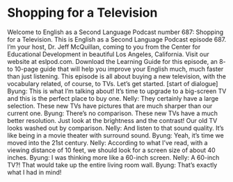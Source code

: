 # Shopping for a Television

Welcome to English as a Second Language Podcast number 687: Shopping for a Television.  This is English as a Second Language Podcast episode 687.  I’m your host, Dr. Jeff McQuillan, coming to you from the Center for Educational Development in beautiful Los Angeles, California.  Visit our website at eslpod.com.  Download the Learning Guide for this episode, an 8- to 10-page guide that will help you improve your English much, much faster than just listening.  This episode is all about buying a new television, with the vocabulary related, of course, to TVs.  Let’s get started.  [start of dialogue]  Byung:  This is what I’m talking about!  It’s time to upgrade to a big-screen TV and this is the perfect place to buy one.  Nelly:  They certainly have a large selection.  These new TVs have pictures that are much sharper than our current one.  Byung:  There’s no comparison.  These new TVs have a much better resolution.  Just look at the brightness and the contrast!  Our old TV looks washed out by comparison.  Nelly:  And listen to that sound quality.  It’s like being in a movie theater with surround sound.  Byung:  Yeah, it’s time we moved into the 21st century.  Nelly:  According to what I’ve read, with a viewing distance of 10 feet, we should look for a screen size of about 40 inches.  Byung:  I was thinking more like a 60-inch screen.  Nelly:  A 60-inch TV?!  That would take up the entire living room wall.    Byung:  That’s exactly what I had in mind! 